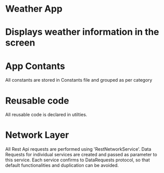 # Weather App

# Displays weather information in the screen

# App Contants
All constants are stored in Constants file and grouped as per category

# Reusable code
All reusable code is declared in utilties. 

# Network Layer
All Rest Api requests are performed using 'RestNetworkService'. Data Requests for individual services are created and passed as parameter to this service. Each service confirms to DataRequests protocol, so that default functionalities and duplication can be avoided.


